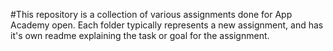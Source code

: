 #This repository is a collection of various assignments done for App Academy open. Each folder typically represents a new assignment, and has it's own readme explaining the task or goal for the assignment.